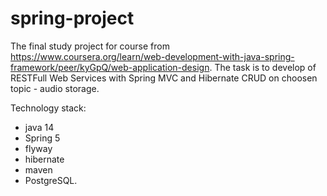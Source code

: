 # spring-project
The final study project for course from https://www.coursera.org/learn/web-development-with-java-spring-framework/peer/kyGpQ/web-application-design.
The task is to develop of RESTFull Web Services with Spring MVC and Hibernate CRUD on choosen topic - audio storage.

Technology stack: 
* java 14
* Spring 5
* flyway
* hibernate
* maven
* PostgreSQL.
